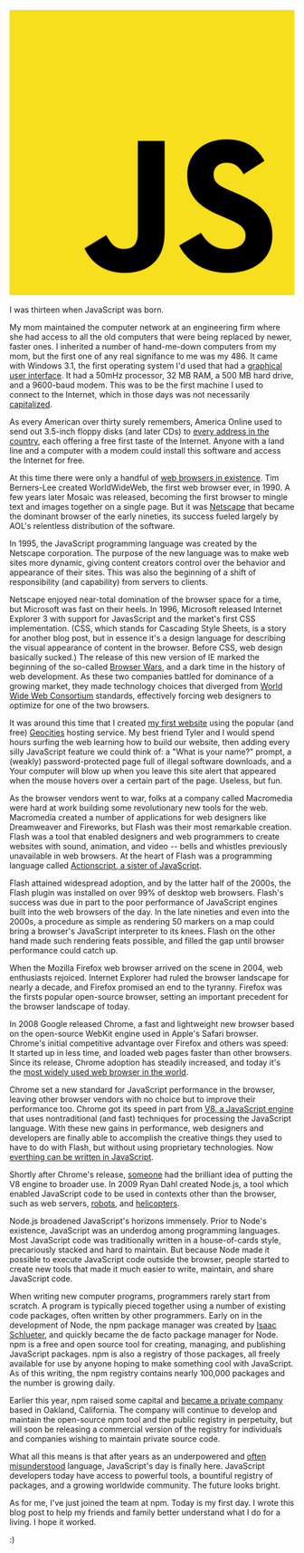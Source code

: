 <!--
title: Twenty Years with JavaScript
description: npm is amazing; I want my mom to understand why.
published_at: 2014-08-18
-->

![](js.svg)

I was thirteen when JavaScript was born.

My mom maintained the computer network at an engineering firm where she had access to all the old computers that were being replaced by newer, faster ones. I inherited a number of hand-me-down computers from my mom, but the first one of any real signifance to me was my 486. It came with Windows 3.1, the first operating system I'd used that had a [graphical user interface](http://goo.gl/IBLkWy). It had a 50mHz processor, 32 MB RAM, a 500 MB hard drive, and a 9600-baud modem. This was to be the first machine I used to connect to the Internet, which in those days was not necessarily [capitalized](http://en.wikipedia.org/wiki/Capitalization_of_%22Internet%22).

As every American over thirty surely remembers, America Online used to send out 3.5-inch floppy disks (and later CDs) to [every address in the country](http://techcrunch.com/2010/12/28/aol-floppy-disk/), each offering a free first taste of the Internet. Anyone with a land line and a computer with a modem could install this software and access the Internet for free.

At this time there were only a handful of [web browsers in existence](http://upload.wikimedia.org/wikipedia/commons/7/74/Timeline_of_web_browsers.svg). Tim Berners-Lee created WorldWideWeb, the first web browser ever, in 1990. A few years later Mosaic was released, becoming the first browser to mingle text and images together on a single page. But it was [Netscape](http://en.wikipedia.org/wiki/JavaScript#Birth_at_Netscape) that became the dominant browser of the early nineties, its success fueled largely by AOL's relentless distribution of the software.

In 1995, the JavaScript programming language was created by the Netscape corporation. The purpose of the new language was to make web sites more dynamic, giving content creators control over the behavior and appearance of their sites. This was also the beginning of a shift of responsibility (and capability) from servers to clients.

Netscape enjoyed near-total domination of the browser space for a time, but Microsoft was fast on their heels. In 1996, Microsoft released Internet Explorer 3 with support for JavasScript and the market's first CSS implementation. (CSS, which stands for Cascading Style Sheets, is a story for another blog post, but in essence it's a design language for describing the visual appearance of content in the browser. Before CSS, web design basically sucked.) The release of this new version of IE marked the beginning of the so-called [Browser Wars](http://en.wikipedia.org/wiki/Browser_wars#The_first_browser_war), and a dark time in the history of web development. As these two companies battled for dominance of a growing market, they made technology choices that diverged from [World Wide Web Consortium](http://en.wikipedia.org/wiki/World_Wide_Web_Consortium) standards, effectively forcing web designers to optimize for one of the two browsers.

It was around this time that I created [my first website](http://www.geocities.ws/chinageek/) using the popular (and free) [Geocities](http://en.wikipedia.org/wiki/GeoCities#History) hosting service. My best friend Tyler and I would spend hours surfing the web learning how to build our website, then adding every silly JavaScript feature we could think of: a "What is your name?" prompt, a (weakly) password-protected page full of illegal software downloads, and a Your computer will blow up when you leave this site alert that appeared when the mouse hovers over a certain part of the page. Useless, but fun.

As the browser vendors went to war, folks at a company called Macromedia were hard at work building some revolutionary new tools for the web. Macromedia created a number of applications for web designers like Dreamweaver and Fireworks, but Flash was their most remarkable creation. Flash was a tool that enabled designers and web programmers to create websites with sound, animation, and video -- bells and whistles previously unavailable in web browsers. At the heart of Flash was a programming language called [Actionscript, a sister of JavaScript](http://en.wikipedia.org/wiki/ActionScript).

Flash attained widespread adoption, and by the latter half of the 2000s, the Flash plugin was installed on over 99% of desktop web browsers. Flash's success was due in part to the poor performance of JavaScript engines built into the web browsers of the day. In the late nineties and even into the 2000s, a procedure as simple as rendering 50 markers on a map could bring a browser's JavaScript interpreter to its knees. Flash on the other hand made such rendering feats possible, and filled the gap until browser performance could catch up.

When the Mozilla Firefox web browser arrived on the scene in 2004, web enthusiasts rejoiced. Internet Explorer had ruled the browser landscape for nearly a decade, and Firefox promised an end to the tyranny. Firefox was the firsts popular open-source browser, setting an important precedent for the browser landscape of today.

In 2008 Google released Chrome, a fast and lightweight new browser based on the open-source WebKit engine used in Apple's Safari browser. Chrome's initial competitive advantage over Firefox and others was speed: It started up in less time, and loaded web pages faster than other browsers. Since its release, Chrome adoption has steadily increased, and today it's the [most widely used web browser in the world](http://en.wikipedia.org/wiki/Usage_share_of_web_browsers).

Chrome set a new standard for JavaScript performance in the browser, leaving other browser vendors with no choice but to improve their performance too. Chrome got its speed in part from [V8, a JavaScript engine](https://developers.google.com/v8/) that uses nontraditional (and fast) techniques for processing the JavaScript language. With these new gains in performance, web designers and developers are finally able to accomplish the creative things they used to have to do with Flash, but without using proprietary technologies. Now [everthing can be written in JavaScript](http://blog.codinghorror.com/the-principle-of-least-power/).

Shortly after Chrome's release, [someone](http://www.quora.com/Who-is-Ryan-Dahl) had the brilliant idea of putting the V8 engine to broader use. In 2009 Ryan Dahl created Node.js, a tool which enabled JavaScript code to be used in contexts other than the browser, such as web servers, [robots](http://nodebots.io/), and [helicopters](http://nodecopter.com/).

Node.js broadened JavaScript's horizons immensely. Prior to Node's existence, JavaScript was an underdog among programming languages. Most JavaScript code was traditionally written in a house-of-cards style, precariously stacked and hard to maintain. But because Node made it possible to execute JavaScript code outside the browser, people started to create new tools that made it much easier to write, maintain, and share JavaScript code.

When writing new computer programs, programmers rarely start from scratch. A program is typically pieced together using a number of existing code packages, often written by other programmers. Early on in the development of Node, the npm package manager was created by [Isaac Schlueter](http://izs.me/), and quickly became the de facto package manager for Node. npm is a free and open source tool for creating, managing, and publishing JavaScript packages. npm is also a registry of those packages, all freely available for use by anyone hoping to make something cool with JavaScript. As of this writing, the npm registry contains nearly 100,000 packages and the number is growing daily.

Earlier this year, npm raised some capital and [became a private company](http://www.npmjs.com/policies/trademark/) based in Oakland, California. The company will continue to develop and maintain the open-source npm tool and the public registry in perpetuity, but will soon be releasing a commercial version of the registry for individuals and companies wishing to maintain private source code.

What all this means is that after years as an underpowered and [often misunderstood](http://javascript.crockford.com/javascript.html) language, JavaScript's day is finally here. JavaScript developers today have access to powerful tools, a bountiful registry of packages, and a growing worldwide community. The future looks bright.

As for me, I've just joined the team at npm. Today is my first day. I wrote this blog post to help my friends and family better understand what I do for a living. I hope it worked.

:)
